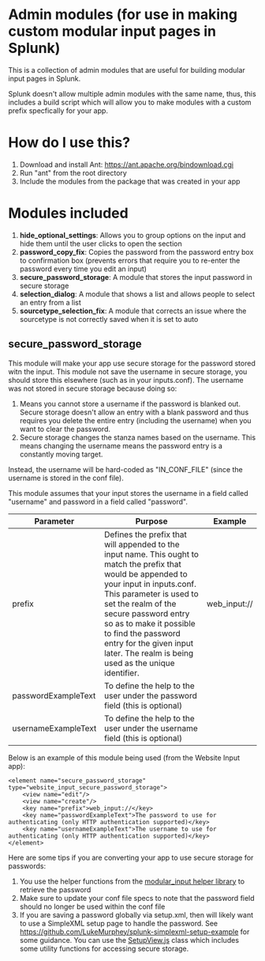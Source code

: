 # Admin modules (for use in making custom modular input pages in Splunk)

This is a collection of admin modules that are useful for building modular input pages in Splunk.

Splunk doesn't allow multiple admin modules with the same name, thus, this includes a build script which will allow you to make modules with a custom prefix specfically for your app.

# How do I use this?

1) Download and install Ant: https://ant.apache.org/bindownload.cgi
2) Run "ant" from the root directory
3) Include the modules from the package that was created in your app

# Modules included

1) **hide_optional_settings**: Allows you to group options on the input and hide them until the user clicks to open the section
2) **password_copy_fix**: Copies the password from the password entry box to confirmation box (prevents errors that require you to re-enter the password every time you edit an input)
3) **secure_password_storage**: A module that stores the input password in secure storage
4) **selection_dialog**: A module that shows a list and allows people to select an entry from a list
5) **sourcetype_selection_fix**: A module that corrects an issue where the sourcetype is not correctly saved when it is set to auto

## secure_password_storage

This module will make your app use secure storage for the password stored witn the input. This module not save the username in secure storage, you should store this elsewhere (such as in your inputs.conf). The username was not stored in secure storage because doing so:

1) Means you cannot store a username if the password is blanked out. Secure storage doesn't allow an entry with a blank password and thus requires you delete the entire entry (including the username) when you want to clear the password.
2) Secure storage changes the stanza names based on the username. This means changing the username means the password entry is a constantly moving target.

Instead, the username will be hard-coded as "IN_CONF_FILE" (since the username is stored in the conf file).

This module assumes that your input stores the username in a field called "username" and password in a field called "password".


| Parameter           | Purpose                                                                                                                                                                                                                                                                                                                                             | Example      |
| --------------------- | -----------------------------------------------------------------------------------------------------------------------------------------------------------------------------------------------------------------------------------------------------------------------------------------------------------------------------------------------------|-------------- |
| prefix              | Defines the prefix that will appended to the input name. This ought to match the prefix that would be appended to your input in inputs.conf. This parameter is used to set the realm of the secure password entry so as to make it possible to find the password entry for the given input later. The realm is being used as the unique identifier. | web_input:// |
| passwordExampleText | To define the help to the user under the password field (this is optional)                                                                                                                                                                                                                                                                          |              |
| usernameExampleText | To define the help to the user under the username field (this is optional)                                                                                                                                                                                                                                                                          |              |

Below is an example of this module being used (from the Website Input app):

```
<element name="secure_password_storage" type="website_input_secure_password_storage">
    <view name="edit"/>
    <view name="create"/>
    <key name="prefix">web_input://</key>
    <key name="passwordExampleText">The password to use for authenticating (only HTTP authentication supported)</key>
    <key name="usernameExampleText">The username to use for authenticating (only HTTP authentication supported)</key>
</element>
```

Here are some tips if you are converting your app to use secure storage for passwords:

1) You use the helper functions from the [modular_input helper library](https://gist.github.com/LukeMurphey/7479309) to retrieve the password
2) Make sure to update your conf file specs to note that the password field should no longer be used within the conf file
3) If you are saving a password globally via setup.xml, then will likely want to use a SimpleXML setup page to handle the password. See https://github.com/LukeMurphey/splunk-simplexml-setup-example for some guidance. You can use the [SetupView.js](https://gist.github.com/LukeMurphey/a4426a951479a19371aad3dd826ab002) class which includes some utility functions for accessing secure storage.



